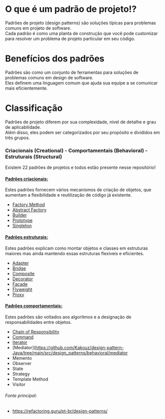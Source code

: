 # O que é um padrão de projeto!?
Padrões de projeto (design patterns) são soluções típicas para problemas comuns em projeto de software.<br>
Cada padrão é como uma planta de construção que você pode customizar para resolver um problema de projeto particular em seu código.

# Benefícios dos padrões
Padrões são como um conjunto de ferramentas para soluções de problemas comuns em design de software.<br>
Eles definem uma linguagem comum que ajuda sua equipe a se comunicar mais eficientemente.

# Classificação
Padrões de projeto diferem por sua complexidade, nível de detalhe e grau de aplicabilidade.<br>
Além disso, eles podem ser categorizados por seu propósito e divididos em três grupos.

### Criacionais (Creational) - Comportamentais (Behavioral) - Estruturais (Structural)

Existem 22 padrões de projetos e todos estão presente nesse repositório!

#### [Padrões criacionais:](https://github.com/Kakouz/design-pattern-Java/tree/main/src/design_patterns/creational)
Estes padrões fornecem vários mecanismos de criação de objetos, que aumentam a flexibilidade e reutilização de código já existente.<br>

- [Factory Method](https://github.com/Kakouz/design-pattern-Java/tree/main/src/design_patterns/creational/factory_method)
- [Abstract Factory](https://github.com/Kakouz/design-pattern-Java/tree/main/src/design_patterns/creational/abstract_factory)
- [Builder](https://github.com/Kakouz/design-pattern-Java/tree/main/src/design_patterns/creational/builder)
- [Prototype](https://github.com/Kakouz/design-pattern-Java/tree/main/src/design_patterns/creational/prototype)
- [Singleton](https://github.com/Kakouz/design-pattern-Java/tree/main/src/design_patterns/creational/singleton)

#### [Padrões estruturais:](https://github.com/Kakouz/design-pattern-Java/tree/main/src/design_patterns/structural)
Estes padrões explicam como montar objetos e classes em estruturas maiores mas ainda mantendo essas estruturas flexíveis e eficientes.<br>

- [Adapter](https://github.com/Kakouz/design-pattern-Java/tree/main/src/design_patterns/structural/adapter)
- [Bridge](https://github.com/Kakouz/design-pattern-Java/tree/main/src/design_patterns/structural/bridge)
- [Composite](https://github.com/Kakouz/design-pattern-Java/tree/main/src/design_patterns/structural/composite)
- [Decorator](https://github.com/Kakouz/design-pattern-Java/tree/main/src/design_patterns/structural/decorator)
- [Facade](https://github.com/Kakouz/design-pattern-Java/tree/main/src/design_patterns/structural/facade)
- [Flyweight](https://github.com/Kakouz/design-pattern-Java/tree/main/src/design_patterns/structural/flyweight)
- [Proxy](https://github.com/Kakouz/design-pattern-Java/tree/main/src/design_patterns/structural/proxy)

#### [Padrões comportamentais:](https://github.com/Kakouz/design-pattern-Java/tree/main/src/design_patterns/behavioral)
Estes padrões são voltados aos algoritmos e a designação de responsabilidades entre objetos.<br>

- [Chain of Responsibility](https://github.com/Kakouz/design-pattern-Java/tree/main/src/design_patterns/behavioral/chain_of_responsability)
- [Command](https://github.com/Kakouz/design-pattern-Java/tree/main/src/design_patterns/behavioral/command)
- [Iterator](https://github.com/Kakouz/design-pattern-Java/tree/main/src/design_patterns/behavioral/iterator)
- [Mediator](https://github.com/Kakouz/design-pattern-Java/tree/main/src/design_patterns/behavioral/mediator
- Memento
- Observer
- State
- Strategy
- Template Method
- Visitor


###### Fonte principal:
- https://refactoring.guru/pt-br/design-patterns/
